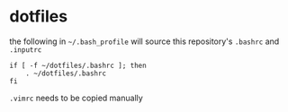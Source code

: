 dotfiles
========

the following in `~/.bash_profile` will source this repository's `.bashrc` and `.inputrc`

```
if [ -f ~/dotfiles/.bashrc ]; then
    . ~/dotfiles/.bashrc
fi
```

`.vimrc` needs to be copied manually
